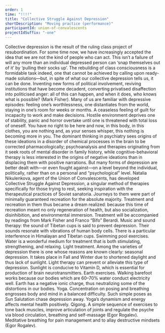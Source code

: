 ```yaml
---
order: 1
time: "!!!!"
title: "Collective Struggle Against Depression"
shortDescription: "Moving practice (performance)"
participantId: union-of-convalescents
projectIdSuffix: "-one"
---
```


Collective depression is the result of the ruling class project of resubordination. For some time now, we have increasingly accepted the idea that we are not the kind of people who can act. This isn’t a failure of will any more than an individual depressed person can ‘snap themselves out of it’ by ‘pulling their socks up’. The rebuilding of class consciousness is a formidable task indeed, one that cannot be achieved by calling upon ready-made solutions—but, in spite of what our collective depression tells us, it can be done. Inventing new forms of political involvement, reviving institutions that have become decadent, converting privatised disaffection into politicised anger: all of this can happen, and when it does, who knows what is possible? (Mark Fisher).
Many of us are familiar with depressive episodes: feeling one’s worthlessness, one distantiates from the world, staying in one’s room for weeks or months. A ceaseless feeling of guilt for incapacity to work and make decisions. Hostile environment deprives one of stability, panic and horror overtake until one is threatened with total loss of oneself. You have no right to be here and now, in this body, in this clothes, you are nothing and, as your senses whisper, this nothing is becoming more in you.
The dominant thinking in psychiatry sees origins of these ideations in a disorder of chemical processes in the brain to be corrected pharmacologically; psychoanalysis and therapies originating from it seek roots of mental disorder in family history, while cognitive-behavioral therapy is less interested in the origins of negative ideations than in displacing them with positive narrations.
But many forms of depression are better dealt with—or even fought against—on a level beyond the individual, politically, rather than on a personal and “psychological” level.
Natalia Nikulenkova, agent of the Union of Convalescents, has developed Collective Struggle Against Depression, a singular method of therapies specifically for those trying to rest, seeking inspiration with the therapeutical practices of Soviet sanatoria. Journeys to them were part of minimally guaranteed recreation for the absolute majority. Treatment and recreation in them thus became a dream realized: because this time of recreation meant no only regeneration of health, but also socialization, disinhibition, and environmental immersion.
Treatment will be accompanied by readings from Mark Fisher and Franco “Bifo” Berardi.
Music and sound therapy: the sound of Tibetan cups is said to prevent depression. Their sounds resonate with vibrations of human body cells. There is a particular interference in Himalayan and Tibetan cups.
Swimming pool exercises. Water is a wonderful medium for treatment that is both stimulating, strengthening, and relaxing.
Light treatment. Among the varieties of depression there  is one whose reasons are known clearly: seasonal depression. It takes place in Fall and Winter due to shortened daylight and thus lack of sunlight. Light therapy can prevent or alleviate this type of depression. Sunlight is conducive to Vitamin D, which is essential for production of brain neurotransmitters.
Earth exercises. Walking barefoot works because our bodies which are 60–70% water conduct electricity well. Earth has a negative ionic charge, thus neutralizing some of the distortions in our bodies.
Yoga. Concentration on posing and breathing engrosses body and mind in a balanced difficulty. Such simple poses as Sun Salutation chase depression away. Yoga’s dynamism and energy affects mental health positively.
Qigong. A simple sequence of exercises to tone back muscles, improve articulation of joints and regulate the psyche via blood circulation, breathing and self-massage (Egor Rogalev).
Meditative breathing for pain management and to allay destructive mindsets (Egor Rogalev).
